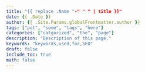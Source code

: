 ```yaml
---
title: "{{ replace .Name "-" " " | title }}"
date: {{ .Date }}
author: {{ .Site.Params.globalFrontmatter.author }}
tags: ["put", "some", "tags", "here"]
categories: ["catgorized", "the", "page"]
description: "Description of this page."
keywords: "keywords,used,for,SEO"
draft: false
include_toc: true
math: false
---
```



